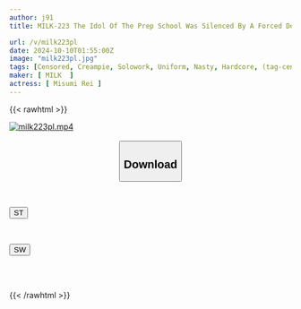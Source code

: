 ```yaml
---
author: j91
title: MILK-223 The Idol Of The Prep School Was Silenced By A Forced Deep Throat, Gangbanged, And Made Into A Sex Slave For The Insatiable Cocks. Rei Misumi

url: /v/milk223pl
date: 2024-10-10T01:55:00Z
image: "milk223pl.jpg"
tags: [Censored, Creampie, Solowork, Uniform, Nasty, Hardcore, (tag-censored), Deep Throating	]
maker: [ MILK  ]
actress: [ Misumi Rei ]
---
```



{{< rawhtml >}}

<div class="video" data-videoid="VPWL0gRyRjfKReZ">
    <a href="javascript:;">
        <img src="/v/milk223pl/milk223pl.jpg" width="WIDTH" height="HEIGHT" alt="milk223pl.mp4" loading="lazy">
    </a>
</div>

<script type="text/javascript" src="https://j91.asia/asset/on-demand-st.js"></script>

<br>
  <link rel="stylesheet" href="https://j91.asia/asset/bs5.css">
  
  <center>
  <button class="btn btn-primary" type="button" data-bs-toggle="collapse" data-bs-target=".multi-collapse" aria-expanded="false" aria-controls="multiCollapseExample1 multiCollapseExample2"><h2>Download</h2></button></center>
</p>
<div class="row">
  <div class="col">
    <div class="collapse multi-collapse" id="multiCollapseExample1">
      <div class="card card-body">
	      	      <br>
<div class="buttons">  
<p><a href="/v/milk223pl/st.html" target="_blank"><button class="btn-hover color-3"><i class="fa fa-download"></i> ST</button></a></p></div>
    </div>
  </div>
</div>
  <div class="col">
    <div class="collapse multi-collapse" id="multiCollapseExample2">
      <div class="card card-body">
	      <br>
<div class="buttons">
<p><a href="/v/milk223pl/sw.html" target="_blank"><button class="btn-hover color-2"><i class="fa fa-download"></i> SW</button></a></p></div>
<br><br>
      </div>
    </div>
  </div>
</div>

{{< /rawhtml >}}